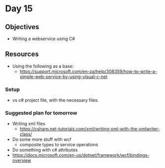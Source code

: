 # Day 15

## Objectives

- Writing a webservice using C#

## Resources

- Using the following as a base:
  - https://support.microsoft.com/en-za/help/308359/how-to-write-a-simple-web-service-by-using-visual-c-net

### Setup

- vs c# project file, with the necessary files.

### Suggested plan for tomorrow

- Writing xml files
  - https://csharp.net-tutorials.com/xml/writing-xml-with-the-xmlwriter-class/
- Do some more stuff with wcf
  - composite types to service operations
- Do something with c# attributes
- https://docs.microsoft.com/en-us/dotnet/framework/wcf/bindings-overview